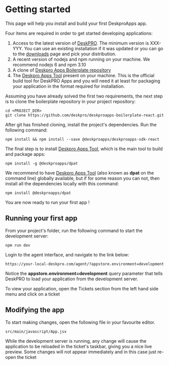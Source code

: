 # Getting started

This page will help you install and build your first DeskproApps app.

Four items are required in order to get started developing applications:

1. Access to the latest version of [DeskPRO](https://www.deskpro.com/). The minimum version is XXX-YYY. You can use an existing installation if it was updated
or you can go to the [downloads]((https://support.deskpro.com/en/downloads)) page and pick your distribution.
2. A recent version of nodejs and npm running on your machine. We recommend nodejs 6 and npm 3.10
3. A clone of [Deskpro Apps Boilerplate repository](https://github.com/deskpro/deskproapps-boilerplate-react)
4. The [Deskpro Apps Tool](https://github.com/deskpro/deskproapps-dpat) present on your machine. This is the official build tool for DeskPRO Apps and you will need it at least for packaging your application in the format required for installation.

Assuming you have already solved the first two requirements, the next step is to clone the boilerplate repository in your project repository:
   
    cd <PROJECT_DIR>
    git clone https://github.com/deskpro/deskproapps-boilerplate-react.git   

After git has finished cloning, install the project's dependencies. Run the following command:  

    npm install && npm install --save @deskproapps/deskproapps-sdk-react

The final step is to install [Deskpro Apps Tool](https://github.com/deskpro/deskproapps-dpat), which is the main tool to build and package apps:

    npm install -g @deskproapps/dpat
    
We recommend to have [Deskpro Apps Tool](https://github.com/deskpro/deskproapps-dpat) (also known as **dpat** on the command line) globally available, but if for some reason you can not, then install all the dependencies locally with this command:

    npm install @deskproapps/dpat

You are now ready to run your first app !

## Running your first app

From your project's folder, run the following command to start the development server:    
    
    npm run dev    
    
Login to the agent interface, and navigate to the link below: 
    
    https://your-local-deskpro.com/agent/?appstore.environment=development    
    
Notice the **appstore.environment=development** query parameter that tells DeskPRO to load your application from the development server.
    
To view your application, open the Tickets section from the left hand side menu and click on a ticket
    

## Modifying the app

To start making changes, open the following file in  your favourite editor.
 
    src/main/javascript/App.jsx
    
While the development server is running, any change will cause the application to be reloaded in the ticket's taskbar, giving 
you a nice live preview. Some changes will not appear immediately and in this case just re-open the ticket

